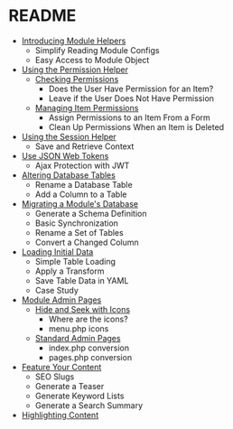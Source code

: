 # README

* [Introducing Module Helpers](modhelper.md)
  * Simplify Reading Module Configs
  * Easy Access to Module Object
* [Using the Permission Helper](permission.md)
  * [Checking Permissions](perm-check.md)
    * Does the User Have Permission for an Item?
    * Leave if the User Does Not Have Permission
  * [Managing Item Permissions](perm-form.md)
    * Assign Permissions to an Item From a Form
    * Clean Up Permissions When an Item is Deleted
* [Using the Session Helper](session.md)
  * Save and Retrieve Context
* [Use JSON Web Tokens](jsonwebtokens.md)
  * Ajax Protection with JWT
* [Altering Database Tables](dbtables.md)
  * Rename a Database Table
  * Add a Column to a Table
* [Migrating a Module's Database](migrations.md)
  * Generate a Schema Definition
  * Basic Synchronization
  * Rename a Set of Tables
  * Convert a Changed Column
* [Loading Initial Data](loaddata.md)
  * Simple Table Loading
  * Apply a Transform
  * Save Table Data in YAML
  * Case Study
* [Module Admin Pages](modadmin.md)
  * [Hide and Seek with Icons](modadm-icons.md)
    * Where are the icons?
    * menu.php icons
  * [Standard Admin Pages](modadm-pages.md)
    * index.php conversion
    * pages.php conversion
* [Feature Your Content](metagen.md)
  * SEO Slugs
  * Generate a Teaser
  * Generate Keyword Lists
  * Generate a Search Summary
* [Highlighting Content](highlight.md)

